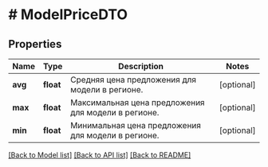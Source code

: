 # # ModelPriceDTO

## Properties

Name | Type | Description | Notes
------------ | ------------- | ------------- | -------------
**avg** | **float** | Средняя цена предложения для модели в регионе. | [optional]
**max** | **float** | Максимальная цена предложения для модели в регионе. | [optional]
**min** | **float** | Минимальная цена предложения для модели в регионе. | [optional]

[[Back to Model list]](../../README.md#models) [[Back to API list]](../../README.md#endpoints) [[Back to README]](../../README.md)
